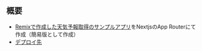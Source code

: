 ## 概要

- [Remixで作成した天気予報取得のサンプルアプリ](https://github.com/almighty-k/weather-app-used-remix)をNextjsのApp Routerにて作成（簡易版として作成）
- [デプロイ先](https://weather-app-used-nextjs.vercel.app/weather_forecasts)
